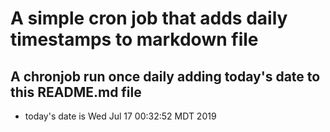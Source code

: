 A simple cron job that adds daily timestamps to markdown file
============================================================
## A chronjob run once daily adding today's date to this README.md file
* today's date is Wed Jul 17 00:32:52 MDT 2019
